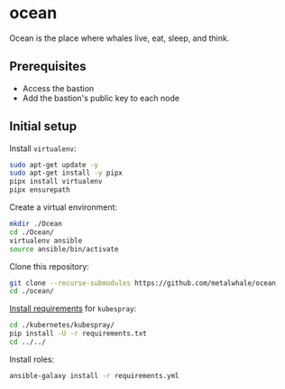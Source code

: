 # ocean
Ocean is the place where whales live, eat, sleep, and think.

## Prerequisites
- Access the bastion
- Add the bastion's public key to each node

## Initial setup
Install `virtualenv`:
```bash
sudo apt-get update -y
sudo apt-get install -y pipx
pipx install virtualenv
pipx ensurepath
```

Create a virtual environment:
```bash
mkdir ./Ocean
cd ./Ocean/
virtualenv ansible
source ansible/bin/activate
```

Clone this repository:
```bash
git clone --recurse-submodules https://github.com/metalwhale/ocean
cd ./ocean/
```

[Install requirements](https://github.com/kubernetes-sigs/kubespray/blob/v2.26.0/docs/ansible/ansible.md#installing-ansible) for `kubespray`:
```bash
cd ./kubernetes/kubespray/
pip install -U -r requirements.txt
cd ../../
```

Install roles:
```bash
ansible-galaxy install -r requirements.yml
```

